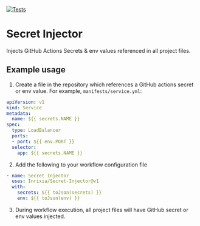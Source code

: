 [![Tests](https://github.com/Inrixia/Secret-Injector/actions/workflows/testAction.yml/badge.svg)](https://github.com/Inrixia/Secret-Injector/actions/workflows/testAction.yml)
# Secret Injector

Injects GitHub Actions Secrets & env values referenced in all project files.

## Example usage

1. Create a file in the repository which references a GitHub actions secret or env value. For example, `manifests/service.yml`:

```yml
apiVersion: v1
kind: Service
metadata:
  name: ${{ secrets.NAME }}
spec:
  type: LoadBalancer
  ports:
  - port: ${{ env.PORT }}
  selector:
    app: ${{ secrets.NAME }}
```


2. Add the following to your workflow configuration file

```yml
- name: Secret Injector
  uses: Inrixia/Secret-Injector@v1
  with:
    secrets: ${{ toJson(secrets) }}
    env: ${{ toJson(env) }}
```

3. During workflow execution, all project files will have GitHub secret or env values injected.
